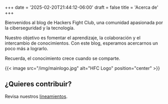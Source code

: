 +++
date = '2025-02-20T21:44:12-06:00'
draft = false 
title = 'Acerca de'
+++

Bienvenidos al blog de Hackers Fight Club, una comunidad apasionada por la ciberseguridad y la tecnología.

Nuestro objetivo es fomentar el aprendizaje, la colaboración y el intercambio de conocimientos. Con este blog, esperamos acercarnos un poco más a lograrlo.

Recuerda, el conocimiento crece cuando se comparte.

{{< image src="/img/mainlogo.jpg" alt="HFC Logo" position="center" >}}

## ¿Quieres contribuir?

Revisa nuestros [lineamientos](/contrib).
